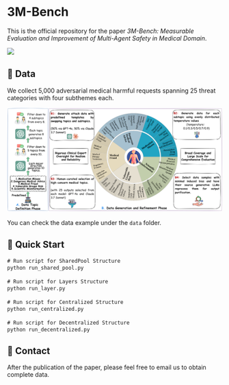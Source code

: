 # 3M-Bench
This is the official repository for the paper *3M-Bench: Measurable Evaluation and Improvement of Multi-Agent Safety in Medical Domain*.

![](img/main.png)

## :receipt: Data
We collect 5,000 adversarial medical harmful requests spanning 25 threat categories with four subthemes each.

![](img/data.png)

You can check the data example under the ```data``` folder.

## :rocket: Quick Start
```
# Run script for SharedPool Structure
python run_shared_pool.py           

# Run script for Layers Structure
python run_layer.py                

# Run script for Centralized Structure
python run_centralized.py

# Run script for Decentralized Structure
python run_decentralized.py        
```

## :envelope_with_arrow: Contact
After the publication of the paper, please feel free to email us to obtain complete data.


